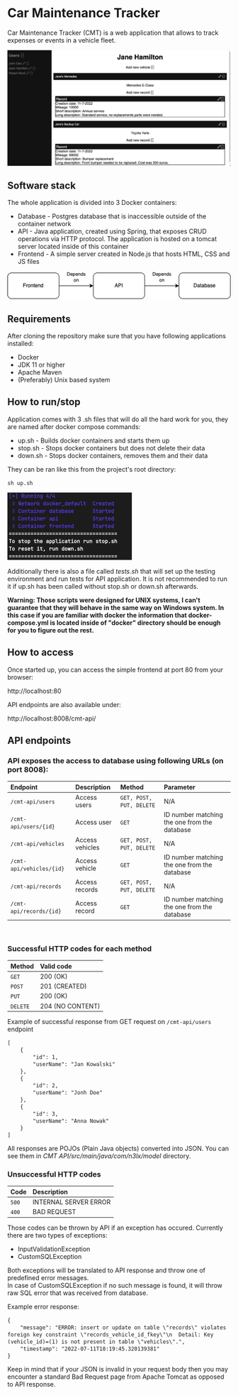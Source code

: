 # Car Maintenance Tracker

Car Maintenance Tracker (CMT) is a web application that allows to track expenses or events in a vehicle fleet. 

![Frontend demo](media/1.png)

## Software stack

The whole application is divided into 3 Docker containers:

- Database - Postgres database that is inaccessible outside of the container network
- API - Java application, created using Spring, that exposes CRUD operations via HTTP protocol. The application is hosted on a tomcat server located inside of this container
- Frontend - A simple server created in Node.js that hosts HTML, CSS and JS files

![Docker container diagram](media/2.jpg)

## Requirements

After cloning the repository make sure that you have following applications installed:

- Docker
- JDK 11 or higher
- Apache Maven
- (Preferably) Unix based system

## How to run/stop

Application comes with 3 .sh files that will do all the hard work for you, they are named after docker compose commands:

- up.sh - Builds docker containers and starts them up
- stop.sh - Stops docker containers but does not delete their data
- down.sh - Stops docker containers, removes them and their data

They can be ran like this from the project's root directory:

```
sh up.sh
```

![Correct end output of up.sh](media/3.png)

Additionally there is also a file called *tests.sh* that will set up the testing environment and run tests for API application. It is not recommended to run it if up.sh has been called without stop.sh or down.sh afterwards.

**Warning: Those scripts were designed for UNIX systems, I can't guarantee that they will behave in the same way on Windows system. In this case if you are familiar with docker the information that docker-compose.yml is located inside of "docker" directory should be enough for you to figure out the rest.**

## How to access

Once started up, you can access the simple frontend at port 80 from your browser:

http://localhost:80

API endpoints are also available under:

http://localhost:8008/cmt-api/

## API endpoints

### API exposes the access to database using following URLs (on port 8008):

| Endpoint | Description | Method | Parameter
| :--- | :--- | :--- | :--- 
| `/cmt-api/users` | Access users | `GET, POST, PUT, DELETE` | N/A
| `/cmt-api/users/{id}` | Access user | `GET` | ID number matching the one from the database
| `/cmt-api/vehicles` | Access vehicles | `GET, POST, PUT, DELETE` | N/A
| `/cmt-api/vehicles/{id}` | Access vehicle | `GET` | ID number matching the one from the database
| `/cmt-api/records` | Access records | `GET, POST, PUT, DELETE` | N/A
| `/cmt-api/records/{id}` | Access record | `GET` | ID number matching the one from the database

<br/>

### Successful HTTP codes for each method

| Method | Valid code
| :--- | :--- 
`GET` | 200 (OK)
`POST` | 201 (CREATED)
`PUT` | 200 (OK)
`DELETE` | 204 (NO CONTENT)

Example of successful response from GET request on `/cmt-api/users` endpoint

```
[
    {
        "id": 1,
        "userName": "Jan Kowalski"
    },
    {
        "id": 2,
        "userName": "Jonh Doe"
    },
    {
        "id": 3,
        "userName": "Anna Nowak"
    }
]
```

All responses are POJOs (Plain Java objects) converted into JSON.
You can see them in *CMT API/src/main/java/com/n3lx/model* directory.

### Unsuccessful HTTP codes

| Code | Description
| :--- | :--- 
`500` | INTERNAL SERVER ERROR
`400` | BAD REQUEST

Those codes can be thrown by API if an exception has occured. Currently there are two types of exceptions:

- InputValidationException
- CustomSQLException

Both exceptions will be translated to API response and throw one of predefined error messages.  
In case of CustomSQLException if no such message is found, it will throw raw SQL error that was received from database.

Example error response:
```
{
    "message": "ERROR: insert or update on table \"records\" violates foreign key constraint \"records_vehicle_id_fkey\"\n  Detail: Key (vehicle_id)=(1) is not present in table \"vehicles\".",
    "timestamp": "2022-07-11T18:19:45.320139381"
}
```

Keep in mind that if your JSON is invalid in your request body then you may encounter a standard Bad Request page from Apache Tomcat as opposed to API response.